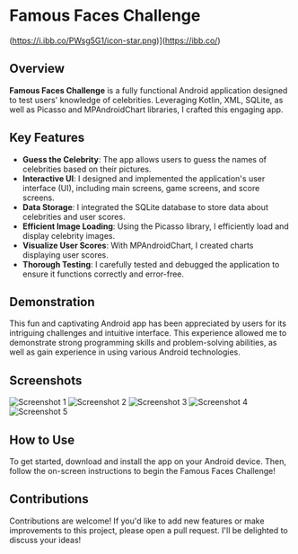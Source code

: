 # Famous Faces Challenge

(https://i.ibb.co/PWsg5G1/icon-star.png)](https://ibb.co/)



## Overview

**Famous Faces Challenge** is a fully functional Android application designed to test users' knowledge of celebrities. Leveraging Kotlin, XML, SQLite, as well as Picasso and MPAndroidChart libraries, I crafted this engaging app.

## Key Features

- **Guess the Celebrity**: The app allows users to guess the names of celebrities based on their pictures.
- **Interactive UI**: I designed and implemented the application's user interface (UI), including main screens, game screens, and score screens.
- **Data Storage**: I integrated the SQLite database to store data about celebrities and user scores.
- **Efficient Image Loading**: Using the Picasso library, I efficiently load and display celebrity images.
- **Visualize User Scores**: With MPAndroidChart, I created charts displaying user scores.
- **Thorough Testing**: I carefully tested and debugged the application to ensure it functions correctly and error-free.

## Demonstration

This fun and captivating Android app has been appreciated by users for its intriguing challenges and intuitive interface. This experience allowed me to demonstrate strong programming skills and problem-solving abilities, as well as gain experience in using various Android technologies.

## Screenshots

![Screenshot 1](https://ibb.co/P4JsGTc)
![Screenshot 2](https://ibb.co/qJNHmyX)
![Screenshot 3](https://ibb.co/swHjsGH)
![Screenshot 4](https://ibb.co/3SHFK02)
![Screenshot 5](https://ibb.co/GW7rBcm)


## How to Use

To get started, download and install the app on your Android device. Then, follow the on-screen instructions to begin the Famous Faces Challenge!

## Contributions

Contributions are welcome! If you'd like to add new features or make improvements to this project, please open a pull request. I'll be delighted to discuss your ideas!
